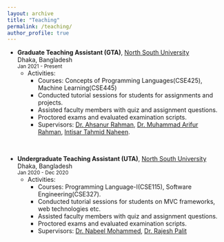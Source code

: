 ```yaml
---
layout: archive
title: "Teaching"
permalink: /teaching/
author_profile: true
---
```


- **Graduate Teaching Assistant (GTA)**, [North South University](http://www.northsouth.edu/)  
Dhaka, Bangladesh  
<sup>Jan 2021 - Present</sup>
    - Activities:
        - Courses:  Concepts of Programming Languages(CSE425), Machine Learning(CSE445)
        - Conducted tutorial sessions for students for assignments and projects.
        - Assisted faculty members with quiz and assignment questions. 
        - Proctored exams and evaluated examination scripts.
        - Supervisors: [Dr. Ahsanur Rahman](http://ece.northsouth.edu/people/dr-ahsanur-rahman/), [Dr. Muhammad Arifur Rahman](https://juniv.edu/teachers/arif), [Intisar Tahmid Naheen](http://ece.northsouth.edu/people/mr-intisar-tahmid-naheen/).

<br>

- **Undergraduate Teaching Assistant (UTA)**, [North South University](http://www.northsouth.edu/)  
Dhaka, Bangladesh  
<sup>Jan 2020 - Dec 2020</sup>
    - Activities:
        - Courses: Programming Language-I(CSE115), Software Engineering(CSE327).
        - Conducted tutorial sessions for students on MVC frameworks, web technologies etc.
        - Assisted faculty members with quiz and assignment questions. 
        - Proctored exams and evaluated examination scripts.
        - Supervisors: [Dr. Nabeel Mohammed](http://ece.northsouth.edu/people/dr-nabeel-mohammed/), [Dr. Rajesh Palit](http://ece.northsouth.edu/people/rajesh-palit/)
